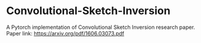 # Convolutional-Sketch-Inversion
A Pytorch implementation of Convolutional Sketch Inversion research paper.
Paper link: https://arxiv.org/pdf/1606.03073.pdf
